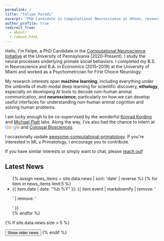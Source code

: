 ```yaml
---
permalink: /
title: "Felipe Parodi"
excerpt: "PhD Candidate in Computational Neuroscience at UPenn, researching AI for Science with focus on primate social behavior and computational neuroethology. Co-advised by Konrad Kording and Michael Platt."
author_profile: true
redirect_from: 
  - about/
  - /about.html
---
```


Hello, I'm Felipe, a PhD Candidate in the [Computational Neuroscience Initiative](https://cni.upenn.edu/) at the University of Pennsylvania (2020–Present). I study the neural processes underlying primate social behaviors. I completed my B.S. in Neuroscience and B.A. in Economics (2015–2019) at the University of Miami and worked as a Psychometrician for First Choice Neurology.

My research interests span **machine learning**, including everything under the umbrella of multi-modal deep learning for scientific discovery, **ethology**, especially on developing AI tools to decode non-human animal communication, and **neuroscience**, particularly on how we can develop useful interfaces for understanding non-human animal cognition and solving human problems.

I am lucky enough to be co-supervised by the wonderful [Konrad Kording](http://kordinglab.com/) and [Michael Platt](http://plattlabs.rocks/) labs. Along the way, I've also had the chance to intern at <span style="color:#4285F4;">G</span><span style="color:#EA4335;">o</span><span style="color:#FBBC05;">o</span><span style="color:#4285F4;">g</span><span style="color:#34A853;">l</span><span style="color:#EA4335;">e</span> and <a href="https://colossal.com/" target="_blank" rel="noopener noreferrer">Colossal Biosciences</a>.

I occasionally update [awesome-computational-primatology](https://github.com/KordingLab/awesome-computational-primatology). If you're interested in ML x Primatology, I encourage you to contribute.

If you have similar interests or simply want to chat, please [reach out](/contact/)!

## Latest News

<div class="news-container">
  <ul id="news-list" class="news-feed-condensed">
    {% assign news_items = site.data.news | sort: 'date' | reverse %}
    {% for item in news_items limit:5 %}
      <li>
        <span class="news-date">{{ item.date | date: "%b %Y" }}:</span>
        <span class="news-event">{{ item.event | markdownify | remove: '<p>' | remove: '</p>' }}</span>
      </li>
    {% endfor %}
  </ul>

  {% if site.data.news.size > 5 %}
    <ul id="older-news-list" class="news-feed-condensed" style="display:none;">
      {% for item in news_items offset:5 %}
        <li>
          <span class="news-date">{{ item.date | date: "%b %Y" }}:</span>
          <span class="news-event">{{ item.event | markdownify | remove: '<p>' | remove: '</p>' }}</span>
        </li>
      {% endfor %}
    </ul>
    <button id="toggle-news-btn" class="toggle-news-btn">Show older news</button>
  {% endif %}
</div>

<script>
  document.addEventListener('DOMContentLoaded', function() {
    const toggleButton = document.getElementById('toggle-news-btn');
    const olderNewsList = document.getElementById('older-news-list');

    if (toggleButton && olderNewsList) {
      toggleButton.addEventListener('click', function() {
        const isHidden = olderNewsList.style.display === 'none';
        olderNewsList.style.display = isHidden ? 'block' : 'none';
        toggleButton.textContent = isHidden ? 'Hide older news' : 'Show older news';
      });
    }
  });
</script>
